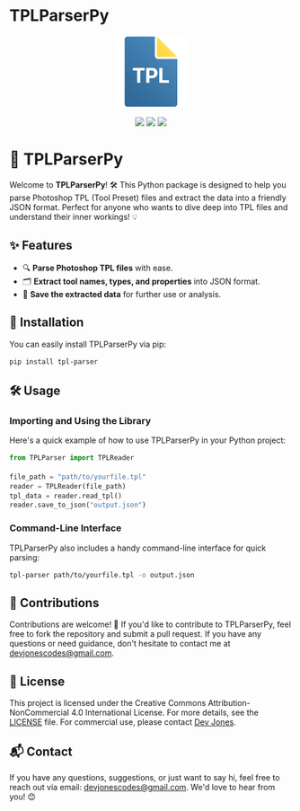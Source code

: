 # TPLParserPy

<p align="center">
  <img src="./assets/logo.png" alt="Logo" height="128px">
</p>

<p align="center">
  <img src="https://img.shields.io/badge/python-3670A0?style=for-the-badge&logo=python&logoColor=ffdd54" />
  <img src="https://img.shields.io/badge/adobe%20photoshop-%2331A8FF.svg?style=for-the-badge&logo=adobe%20photoshop&logoColor=white"/>
  <img src="https://img.shields.io/github/license/DavyJonesCodes/TPLParserPy?style=for-the-badge"/>
</p>

# 🎨 TPLParserPy

Welcome to **TPLParserPy**! 🛠️ This Python package is designed to help you parse Photoshop TPL (Tool Preset) files and extract the data into a friendly JSON format. Perfect for anyone who wants to dive deep into TPL files and understand their inner workings! 💡

## ✨ Features

- 🔍 **Parse Photoshop TPL files** with ease.
- 🗂️ **Extract tool names, types, and properties** into JSON format.
- 💾 **Save the extracted data** for further use or analysis.

## 🚀 Installation

You can easily install TPLParserPy via pip:

```bash
pip install tpl-parser
```

## 🛠️ Usage

### Importing and Using the Library

Here's a quick example of how to use TPLParserPy in your Python project:

```python
from TPLParser import TPLReader

file_path = "path/to/yourfile.tpl"
reader = TPLReader(file_path)
tpl_data = reader.read_tpl()
reader.save_to_json("output.json")
```

### Command-Line Interface

TPLParserPy also includes a handy command-line interface for quick parsing:

```bash
tpl-parser path/to/yourfile.tpl -o output.json
```

## 🤝 Contributions

Contributions are welcome! 🎉 If you'd like to contribute to TPLParserPy, feel free to fork the repository and submit a pull request. If you have any questions or need guidance, don't hesitate to contact me at [devjonescodes@gmail.com](mailto:devjonescodes@gmail.com).

## 📄 License

This project is licensed under the Creative Commons Attribution-NonCommercial 4.0 International License. For more details, see the [LICENSE](./LICENSE) file. For commercial use, please contact [Dev Jones](mailto:devjonescodes@gmail.com).

## 📬 Contact

If you have any questions, suggestions, or just want to say hi, feel free to reach out via email: [devjonescodes@gmail.com](mailto:devjonescodes@gmail.com). We'd love to hear from you! 😊
